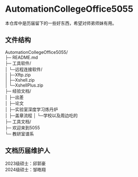 # AutomationCollegeOffice5055
本仓库中是历届留下的一些好东西，希望对师弟师妹有用。
## 文件结构
AutomationCollegeOffice5055/  
├─	README.md  
├─	工具软件/  
│	└─远程连接软件/  
│		├─Xftp.zip  
│		├─Xshell.zip  
│		└─XshellPlus.zip  
├─	经验文档/  
│	├─出差  
│	├─论文  
│	├─实验室深度学习炼丹炉  
│	├─盖章流程 
│	└─学校以及周边吃的  
├─	工具文档/  
├─	欢迎来到5055  
└─	教研室谱系  
## 文档历届维护人
2023级硕士：邱郭豪  
2024级硕士：邹皓翔
